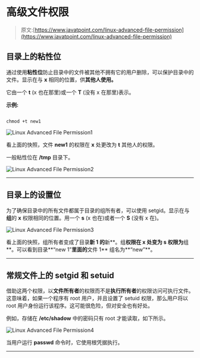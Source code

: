 # 高级文件权限

> 原文:[https://www.javatpoint.com/linux-advanced-file-permission](https://www.javatpoint.com/linux-advanced-file-permission)

## 目录上的粘性位

通过使用**粘性位**防止目录中的文件被其他不拥有它的用户删除，可以保护目录中的文件。显示在与 **x** 相同的位置，供**其他人使用。**

它由一个 **t** (x 也在那里)或一个 **T** (没有 x 在那里)表示。

**示例:**

```

chmod +t new1

```

![Linux Advanced File Permission1](../Images/75239b5dc51462d61eab08fabce5a6f5.png)

看上面的快照，文件 **new1** 的权限在 **x** 处更改为 **t** 其他人的权限。

一般粘性位在 **/tmp** 目录下。

![Linux Advanced File Permission2](../Images/236fafd0504e46b03c8d6d36ac3417c1.png)

* * *

## 目录上的设置位

为了确保目录中的所有文件都属于目录的组所有者，可以使用 setgid。显示在与**组**的 **x** 权限相同的位置。用一个 **s** (x 也在)或者一个 **S** (没有 x 在)。

![Linux Advanced File Permission3](../Images/0ac4541fe44d4524a35620d9762a66b7.png)

看上面的快照，组所有者变成了目录**新 1 的**新**。组**权限在 **x** 处变为 **s** 权限为**组**。可以看到目录**“new 1”**里面的**文件 1** 组名为**“new”**。

* * *

## 常规文件上的 setgid 和 setuid

借助这两个权限，以**文件所有者**的权限而不是**执行所有者**的权限访问可执行文件。这意味着，如果一个程序有 root 用户，并且设置了 setuid 权限，那么用户将以 root 用户身份运行该程序。这可能很危险，但对安全也有好处。

例如，存储在 **/etc/shadow** 中的密码只有 root 才能读取，如下所示。

![Linux Advanced File Permission4](../Images/ae84dd2e1d9f2285f7cb0a0e3a813f73.png)

当用户运行 **passwd** 命令时，它使用根凭据执行。

* * *